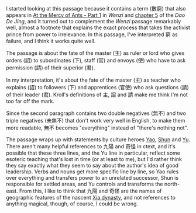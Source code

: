 I started looking at this passage
because it contains a term (數窮)
that also appears in
[At the Mercy of Ants - Part 1](https://daoistic.ca/blog/ants-part-1 "Read At the Mercy of Ants - Part 1") in _Wenzi_
and [chapter 5](https://daoistic.ca/studies/5 "Read chapter 5")
of the _Dao De Jing_,
and it turned out to complement
the _Wenzi_ passage remarkably well,
almost a footnote
that explains the exact process
that takes the activist prince
from power to irrelevance.
In this passage,
I've interpreted 窮 as failure,
and I think it works quite well.

The passage is about the fate of
the master (主) as ruler or lord
who gives orders (詔) to subordinates (下), staff (官) and envoys (使)
who have to ask permission (請)
of their superior (君).

In my interpretation,
it's about the fate of
the master (主) as teacher
who explains (詔) to followers (下) and apprentices (官使)
who ask questions (請)
of their leader (君).
Kroll's definitions of 主, 詔 and 請
make me think I'm not too far off the mark.

Since the second paragraph
contains two double negatives (無不)
and two triple negatives (未無不)
that don't work very well in English,
to make them more readable,
無不 becomes "everything"
instead of "there's nothing not".

The passage wraps up with statements by culture heroes
[Yao](https://en.wikipedia.org/wiki/Emperor_Yao "Read about Yao"),
[Shun](https://en.wikipedia.org/wiki/Emperor_Shun "Read about Shun")
and [Yu](https://en.wikipedia.org/wiki/Yu_the_Great "Read about Yu").
There aren't many helpful references
to 九陽 and 奇怪 in ctext,
and it's possible that these three lines,
and the Yu line in particular,
reflect some esoteric teaching
that's lost in time (or at least to me),
but I'd rather think they say
exactly what they seem to say
about the author's idea of good leadership.
Verbs and nouns get more specific line by line,
so Yao rules over everything
and transfers power
to an unrelated successor,
Shun is responsible for settled areas,
and Yu controls and transforms the north-east.
From this, I like to think that 九陽 and 奇怪
are the names of geographic features of the nascent
[Xia dynasty](https://en.wikipedia.org/wiki/Xia_dynasty "Read about the Xia dynasty"),
and not references to anything magical,
though, of course, I could be wrong.
